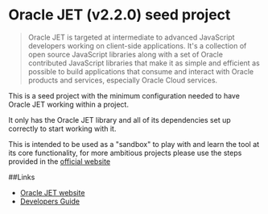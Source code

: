 # Oracle JET (v2.2.0) seed project

> Oracle JET is targeted at intermediate to advanced JavaScript developers working on client-side applications. It's a collection of open source JavaScript libraries along with a set of Oracle contributed JavaScript libraries that make it as simple and efficient as possible to build applications that consume and interact with Oracle products and services, especially Oracle Cloud services.

This is a seed project with the minimum configuration needed to have Oracle JET working within a project.

It only has the Oracle JET library and all of its dependencies set up correctly to start working with it.

This is intended to be used as a "sandbox" to play with and learn the tool at its core functionality, for more ambitious projects please use the steps provided in the [official website](http://www.oracle.com/webfolder/technetwork/jet/globalGetStarted.html)


##Links

- [Oracle JET website](http://oraclejet.org)
- [Developers Guide](http://docs.oracle.com/middleware/jet220/jet/)